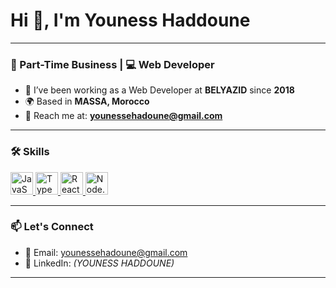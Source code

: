 <h1 a="center">Hi 👋, I'm Youness Haddoune</h1>

---

### 💼 Part-Time Business | 💻 Web Developer

- 🏢 I’ve been working as a Web Developer at **BELYAZID** since **2018**
- 🌍 Based in **MASSA, Morocco**
- 📧 Reach me at: **[younessehadoune@gmail.com](mailto:younessehadoune@gmail.com)**

---

### 🛠️ Skills

<p a="left">
  <a href="https://developer.mozilla.org/en-US/docs/Web/JavaScript" target="_blank" rel="noreferrer">
    <img src="https://raw.githubusercontent.com/danielcranney/readme-generator/main/public/icons/skills/javascript-colored.svg" width="36" height="36" alt="JavaScript" />
  </a>
  <a href="https://www.typescriptlang.org/" target="_blank" rel="noreferrer">
    <img src="https://raw.githubusercontent.com/danielcranney/readme-generator/main/public/icons/skills/typescript-colored.svg" width="36" height="36" alt="TypeScript" />
  </a>
  <!-- Add more skills below -->
  <a href="https://reactjs.org/" target="_blank" rel="noreferrer">
    <img src="https://raw.githubusercontent.com/danielcranney/readme-generator/main/public/icons/skills/react-colored.svg" width="36" height="36" alt="React" />
  </a>
  <a href="https://nodejs.org/" target="_blank" rel="noreferrer">
    <img src="https://raw.githubusercontent.com/danielcranney/readme-generator/main/public/icons/skills/nodejs-colored.svg" width="36" height="36" alt="Node.js" />
  </a>
  <!-- Add more as needed -->
</p>

---

### 📫 Let's Connect

- 💌 Email: [younessehadoune@gmail.com](mailto:younessehadoune@gmail.com)
- 💼 LinkedIn: *(YOUNESS HADDOUNE)*


---




